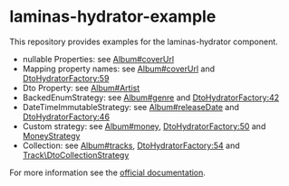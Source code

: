 # laminas-hydrator-example

This repository provides examples for the laminas-hydrator component.

- nullable Properties: see [Album#coverUrl](src/Album/Dto.php)
- Mapping property names: see [Album#coverUrl](src/Album/Dto.php) and [DtoHydratorFactory:59](src/Album/DtoHydratorFactory.php)
- Dto Property: see [Album#Artist](src/Album/Dto.php)
- BackedEnumStrategy: see [Album#genre](src/Album/Dto.php) and [DtoHydratorFactory:42](src/Album/DtoHydratorFactory.php)
- DateTimeImmutableStrategy: see [Album#releaseDate](src/Album/Dto.php) and [DtoHydratorFactory:46](src/Album/DtoHydratorFactory.php)
- Custom strategy: see [Album#money](src/Album/Dto.php), [DtoHydratorFactory:50](src/Album/DtoHydratorFactory.php) and [MoneyStrategy](src/Ampliamento/Laminas/Hydrator/Strategy/MoneyStrategy.php)
- Collection: see [Album#tracks](src/Album/Dto.php), [DtoHydratorFactory:54](src/Album/DtoHydratorFactory.php) and [Track\DtoCollectionStrategy](src/Track/DtoCollectionStrategy.php)

For more information see the [official documentation](https://docs.laminas.dev/laminas-hydrator/).
